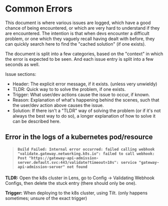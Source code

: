 # Common Errors

This document is where various issues are logged, which have a good chance of being encountered, or which are very hard to understand if they are encountered. The intention is that when devs encounter a difficult problem, or one which they vaguely recall having dealt with before, they can quickly search here to find the "cached solution" (if one exists).

The document is split into a few categories, based on the "context" in which the error is expected to be seen. And each issue entry is split into a few seconds as well.

Issue sections:
* Header: The explicit error message, if it exists. (unless very unwieldy)
* TLDR: Quick way to to solve the problem, if one exists.
* Trigger: What user/dev actions cause the issue to occur, if known.
* Reason: Explanation of what's happening behind the scenes, such that the user/dev action above causes the issue.
* Solution: If there isn't a "TLDR" way of solving the problem (or if it's not always the best way to do so), a longer explanation of how to solve it can be described here.

## Error in the logs of a kubernetes pod/resource

> #### `Build Failed: Internal error occurred: failed calling webhook "validate.gateway.networking.k8s.io": failed to call webhook: Post "https://gateway-api-admission-server.default.svc:443/validate?timeout=10s": service "gateway-api-admission-server" not found`

**TLDR:** Open the k8s cluster in Lens, go to Config -> Validating Webhook Configs, then delete the stuck entry (there should only be one).

**Trigger:** When deploying to the k8s cluster, using Tilt. (only happens sometimes; unsure of the exact trigger)